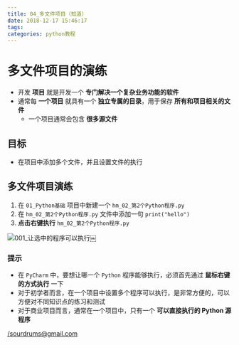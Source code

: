 ```yaml
---
title: 04_多文件项目（知道）
date: 2018-12-17 15:46:17 
tags: 
categories: python教程
---
```



# 多文件项目的演练

*   开发 **项目** 就是开发一个 **专门解决一个复杂业务功能的软件**
*   通常每 **一个项目** 就具有一个 **独立专属的目录**，用于保存 **所有和项目相关的文件**
    *   一个项目通常会包含 **很多源文件**

## 目标

*   在项目中添加多个文件，并且设置文件的执行

## 多文件项目演练

1.  在 `01_Python基础` 项目中新建一个 `hm_02_第2个Python程序.py`
2.  在 `hm_02_第2个Python程序.py` 文件中添加一句 `print("hello")`
3.  **点击右键执行** `hm_02_第2个Python程序.py`

![001_让选中的程序可以执行](https://i.loli.net/2018/12/17/5c174ee07545b.jpg)￼

### 提示

*   在 `PyCharm` 中，要想让哪一个 `Python` 程序能够执行，必须首先通过 **鼠标右键的方式执行** 一下
*   对于初学者而言，在一个项目中设置多个程序可以执行，是非常方便的，可以方便对不同知识点的练习和测试
*   对于商业项目而言，通常在一个项目中，只有一个 **可以直接执行的 Python 源程序**

</sourdrums@gmail.com>